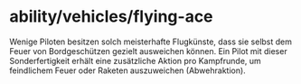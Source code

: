 # ability/vehicles/flying-ace

Wenige Piloten besitzen solch meisterhafte Flugkünste, dass sie selbst dem Feuer von Bordgeschützen gezielt ausweichen können. Ein Pilot mit dieser Sonderfertigkeit erhält eine zusätzliche Aktion pro Kampfrunde, um feindlichem Feuer oder Raketen auszuweichen (Abwehraktion).
